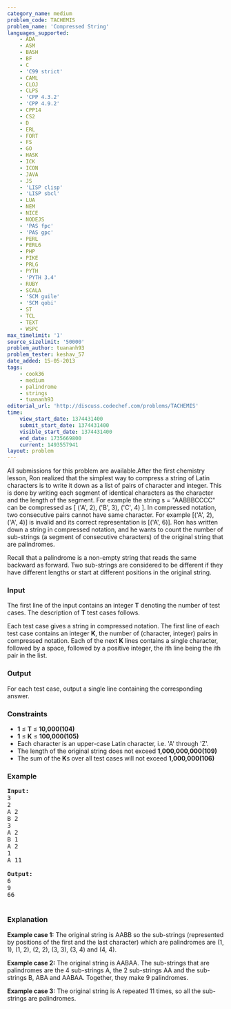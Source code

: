 ```yaml
---
category_name: medium
problem_code: TACHEMIS
problem_name: 'Compressed String'
languages_supported:
    - ADA
    - ASM
    - BASH
    - BF
    - C
    - 'C99 strict'
    - CAML
    - CLOJ
    - CLPS
    - 'CPP 4.3.2'
    - 'CPP 4.9.2'
    - CPP14
    - CS2
    - D
    - ERL
    - FORT
    - FS
    - GO
    - HASK
    - ICK
    - ICON
    - JAVA
    - JS
    - 'LISP clisp'
    - 'LISP sbcl'
    - LUA
    - NEM
    - NICE
    - NODEJS
    - 'PAS fpc'
    - 'PAS gpc'
    - PERL
    - PERL6
    - PHP
    - PIKE
    - PRLG
    - PYTH
    - 'PYTH 3.4'
    - RUBY
    - SCALA
    - 'SCM guile'
    - 'SCM qobi'
    - ST
    - TCL
    - TEXT
    - WSPC
max_timelimit: '1'
source_sizelimit: '50000'
problem_author: tuananh93
problem_tester: keshav_57
date_added: 15-05-2013
tags:
    - cook36
    - medium
    - palindrome
    - strings
    - tuananh93
editorial_url: 'http://discuss.codechef.com/problems/TACHEMIS'
time:
    view_start_date: 1374431400
    submit_start_date: 1374431400
    visible_start_date: 1374431400
    end_date: 1735669800
    current: 1493557941
layout: problem
---
```

All submissions for this problem are available.After the first chemistry lesson, Ron realized that the simplest way to compress a string of Latin characters is to write it down as a list of pairs of character and integer. This is done by writing each segment of identical characters as the character and the length of the segment.
For example the string s = "AABBBCCCC" can be compressed as \[ ('A', 2), ('B', 3), ('C', 4) \].
In compressed notation, two consecutive pairs cannot have same character. For example \[('A', 2), ('A', 4)\] is invalid and its correct representation is \[('A', 6)\]. Ron has written down a string in compressed notation, and he wants to count the number of sub-strings (a segment of consecutive characters) of the original string that are palindromes.

Recall that a palindrome is a non-empty string that reads the same backward as forward. Two sub-strings are considered to be different if they have different lengths or start at different positions in the original string.

### Input

The first line of the input contains an integer **T** denoting the number of test cases. The description of **T** test cases follows. 

Each test case gives a string in compressed notation. The first line of each test case contains an integer **K**, the number of (character, integer) pairs in compressed notation. Each of the next **K** lines contains a single character, followed by a space, followed by a positive integer, the ith line being the ith pair in the list.

### Output

For each test case, output a single line containing the corresponding answer.

### Constraints

- **1** ≤ **T** ≤ **10,000(104)**
- **1** ≤ **K** ≤ **100,000(105)**
- Each character is an upper-case Latin character, i.e. 'A' through 'Z'.
- The length of the original string does not exceed **1,000,000,000(109)**
- The sum of the **K**s over all test cases will not exceed **1,000,000(106)**

### Example

<pre><b>Input:</b>
3
2
A 2
B 2
3
A 2
B 1
A 2
1
A 11

<b>Output:</b>
6
9
66

</pre>
### Explanation

**Example case 1:** 
The original string is AABB so the sub-strings
(represented by positions of the first and the last character) which are palindromes are (1, 1), (1, 2), (2, 2), (3, 3), (3, 4) and (4, 4).

**Example case 2:** 
The original string is AABAA. The sub-strings that are palindromes are the 4 sub-strings A, the 2 sub-strings AA and the sub-strings B, ABA and AABAA. Together, they make 9 palindromes.

**Example case 3:** 
The original string is A repeated 11 times, so all the sub-strings are palindromes.
